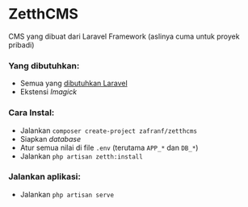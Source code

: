 # ZetthCMS
CMS yang dibuat dari Laravel Framework (aslinya cuma untuk proyek pribadi)

### Yang dibutuhkan:
- Semua yang [dibutuhkan Laravel](https://laravel.com/docs/6.x#server-requirements)
- Ekstensi _Imagick_

### Cara Instal:
- Jalankan `composer create-project zafranf/zetthcms`
- Siapkan _database_
- Atur semua nilai di file `.env` (terutama `APP_*` dan `DB_*`)
- Jalankan `php artisan zetth:install`

### Jalankan aplikasi:
- Jalankan `php artisan serve`